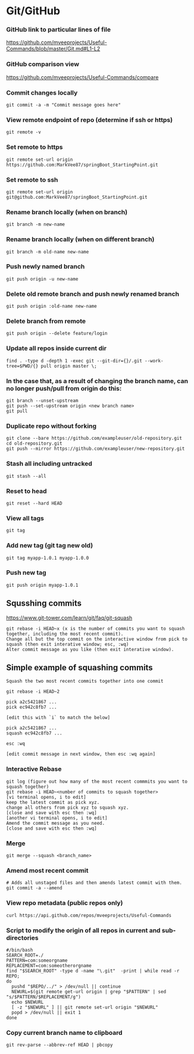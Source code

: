 # Git/GitHub

### GitHub link to particular lines of file
https://github.com/mveeprojects/Useful-Commands/blob/master/Git.md#L1-L2

### GitHub comparison view
https://github.com/mveeprojects/Useful-Commands/compare

### Commit changes locally
```shell
git commit -a -m "Commit message goes here"
```

### View remote endpoint of repo (determine if ssh or https)
```shell
git remote -v
```

### Set remote to https
```shell
git remote set-url origin https://github.com:MarkVee87/springBoot_StartingPoint.git
```

### Set remote to ssh
```shell
git remote set-url origin git@github.com:MarkVee87/springBoot_StartingPoint.git
```

### Rename branch locally (when on branch)
```shell
git branch -m new-name
```

### Rename branch locally (when on different branch)
```shell
git branch -m old-name new-name
```

### Push newly named branch
```shell
git push origin -u new-name
```

### Delete old remote branch and push newly renamed branch
```shell
git push origin :old-name new-name
```

### Delete branch from remote
```shell
git push origin --delete feature/login
```

### Update all repos inside current dir
```shell
find . -type d -depth 1 -exec git --git-dir={}/.git --work-tree=$PWD/{} pull origin master \;
```

### In the case that, as a result of changing the branch name, can no longer push/pull from origin do this:
```shell
git branch --unset-upstream
git push --set-upstream origin <new branch name>
git pull
```

### Duplicate repo without forking
```shell
git clone --bare https://github.com/exampleuser/old-repository.git
cd old-repository.git
git push --mirror https://github.com/exampleuser/new-repository.git
```

### Stash all including untracked
```shell
git stash --all
```

### Reset to head
```shell
git reset --hard HEAD
```

### View all tags
```shell
git tag
```

### Add new tag (git tag new old)
```shell
git tag myapp-1.0.1 myapp-1.0.0
```

### Push new tag
```shell
git push origin myapp-1.0.1
```

## Squsshing commits
https://www.git-tower.com/learn/git/faq/git-squash
```shell
git rebase -i HEAD~x (x is the number of commits you want to squash together, including the most recent commit).
Change all but the top commit on the interactive window from pick to squash (then exit interative window; esc, :wq)
Alter commit message as you like (then exit interative window).
```

## Simple example of squashing commits
```
Squash the two most recent commits together into one commit

git rebase -i HEAD~2

pick a2c5421867 ...
pick ec942c8fb7 ...

[edit this with `i` to match the below]

pick a2c5421867 ...
squash ec942c8fb7 ...

esc :wq

[edit commit message in next window, then esc :wq again]
```

### Interactive Rebase
```shell
git log (figure out how many of the most recent commmits you want to squash together)
git rebase -i HEAD~<number of commits to squash together>
[vi terminal opens, i to edit]
keep the latest commit as pick xyz.
change all others from pick xyz to squash xyz.
[close and save with esc then :wq]
[another vi terminal opens, i to edit]
Amend the commit message as you need.
[close and save with esc then :wq]
```

### Merge
```shell
git merge --squash <branch_name>
```

### Amend most recent commit
```shell
# Adds all unstaged files and then amends latest commit with them.
git commit -a --amend
```

### View repo metadata (public repos only)
```shell
curl https://api.github.com/repos/mveeprojects/Useful-Commands
```

### Script to modify the origin of all repos in current and sub-directories
```shell
#/bin/bash
SEARCH_ROOT=./
PATTERN=com:someorgname
REPLACEMENT=com:someotherorgname
find "$SEARCH_ROOT" -type d -name "\.git"  -print | while read -r REPO;
do
  pushd "$REPO/../" > /dev/null || continue
  NEWURL=$(git remote get-url origin | grep "$PATTERN" | sed "s/$PATTERN/$REPLACEMENT/g")
  echo $NEWURL
  [ -z "$NEWURL" ] || git remote set-url origin "$NEWURL"
  popd > /dev/null || exit 1
done
```

### Copy current branch name to clipboard
```shell
git rev-parse --abbrev-ref HEAD | pbcopy
```
